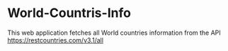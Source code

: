 # World-Countris-Info
This web application fetches all World countries information from the API https://restcountries.com/v3.1/all
